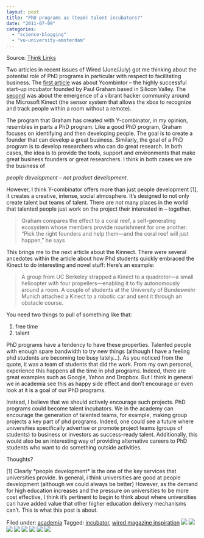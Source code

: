 ```yaml
---
layout: post
title: "PhD programs as (team) talent incubators?"
date: "2011-07-09"
categories: 
  - "science-blogging"
  - "vu-university-amsterdam"
---
```


Source: [Think Links](http://thinklinks.wordpress.com/feed/)

Two articles in recent issues of Wired (June/July) got me thinking about the potential role of PhD programs in particular with respect to facilitating business. The [first article](http://www.wired.com/magazine/2011/05/ff_ycombinator/) was about Ycombintor – the highly successful start-up incubator founded by Paul Graham based in Silicon Valley. The [second](http://www.wired.com/magazine/2011/06/mf_kinect/) was about the emergence of a vibrant hacker community around the Microsoft Kinect (the sensor system that allows the xbox to recognize and track people within a room without a remote).

The program that Graham has created with Y-combinator, in my opinion, resembles in parts a PhD program. Like a good PhD program, Graham focuses on identifying and then developing people. The goal is to create a founder that can develop a great business. Similarly, the goal of a PhD program is to develop researchers who can do great research. In both cases, the idea is to provide the tools, support and environments that make great business founders or great researchers. I think in both cases we are the business of

_people development – not product development._

However, I think Y-combinator offers more than just people development \[1\], it creates a creative, intense, social atmosphere. It’s designed to not only create talent but teams of talent. There are not many places in the world that talented people just work on the project their interested in – together.

> Graham compares the effect to a coral reef, a self-generating ecosystem whose members provide nourishment for one another. “Pick the right founders and help them—and the coral reef will just happen,” he says

This brings me to the next article about the Kinnect. There were several ancedotes within the article about how Phd students quickly embraced the Kinect to do interesting and novel stuff: Here’s an example:

> A group from UC Berkeley strapped a Kinect to a quadrotor—a small helicopter with four propellers—enabling it to fly autonomously around a room. A couple of students at the University of Bundeswehr Munich attached a Kinect to a robotic car and sent it through an obstacle course.

You need two things to pull of something like that:

1. free time
2. talent

PhD programs have a tendency to have these properties. Talented people with enough spare bandwidth to try new things (although I have a feeling phd students are becoming too busy lately…). As you noticed from the quote, it was a team of students that did the work. From my own personal, experience this happens all the time in phd programs. Indeed, there are great examples such as Google, Yahoo and Dropbox. But I think in general we in academia see this as happy side effect and don’t encourage or even look at it is a goal of our PhD programs.

Instead, I believe that we should actively encourage such projects. PhD programs could become talent incubators. We in the academy can encourage the generation of talented teams, for example, making group projects a key part of phd programs. Indeed, one could see a future where universities specifically advertise or promote project teams (groups of students) to business or investors as success-ready talent. Additionally, this would also be an interesting way of providing alternative careers to PhD students who want to do something outside activities.

Thoughts?

\[1\] Clearly \*people development\* is the one of the key services that universities provide. In general, i think universities are good at people development (although we could always be better) However, as the demand for high education increases and the pressure on universities to be more cost effective, I think it’s pertinent to begin to think about where universities can have added value that other higher education delivery mechanisms can’t. This is what this post is about.

  
Filed under: [academia](http://thinklinks.wordpress.com/category/academia/) Tagged: [incubator](http://thinklinks.wordpress.com/tag/incubator/), [wired magazine inspiration](http://thinklinks.wordpress.com/tag/wired-magazine-inspiration/) [![](http://feeds.wordpress.com/1.0/comments/thinklinks.wordpress.com/315/)](http://feeds.wordpress.com/1.0/gocomments/thinklinks.wordpress.com/315/) [![](http://feeds.wordpress.com/1.0/delicious/thinklinks.wordpress.com/315/)](http://feeds.wordpress.com/1.0/godelicious/thinklinks.wordpress.com/315/) [![](http://feeds.wordpress.com/1.0/facebook/thinklinks.wordpress.com/315/)](http://feeds.wordpress.com/1.0/gofacebook/thinklinks.wordpress.com/315/) [![](http://feeds.wordpress.com/1.0/twitter/thinklinks.wordpress.com/315/)](http://feeds.wordpress.com/1.0/gotwitter/thinklinks.wordpress.com/315/) [![](http://feeds.wordpress.com/1.0/stumble/thinklinks.wordpress.com/315/)](http://feeds.wordpress.com/1.0/gostumble/thinklinks.wordpress.com/315/) [![](http://feeds.wordpress.com/1.0/digg/thinklinks.wordpress.com/315/)](http://feeds.wordpress.com/1.0/godigg/thinklinks.wordpress.com/315/) [![](http://feeds.wordpress.com/1.0/reddit/thinklinks.wordpress.com/315/)](http://feeds.wordpress.com/1.0/goreddit/thinklinks.wordpress.com/315/) ![](http://stats.wordpress.com/b.gif?host=thinklinks.wordpress.com&blog=5274753&post=315&subd=thinklinks&ref=&feed=1)
